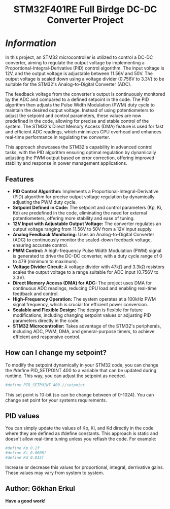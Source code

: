 <h1 align="center">STM32F401RE Full Birdge DC-DC Converter Project</h1>

# _Information_


In this project, an STM32 microcontroller is utilized to control a DC-DC converter, aiming to regulate the output voltage by implementing a Proportional-Integral-Derivative (PID) control algorithm. The input voltage is 12V, and the output voltage is adjustable between 11.56V and 50V. The output voltage is scaled down using a voltage divider (0.756V to 3.3V) to be suitable for the STM32's Analog-to-Digital Converter (ADC).

The feedback voltage from the converter's output is continuously monitored by the ADC and compared to a defined setpoint in the code. The PID algorithm then adjusts the Pulse Width Modulation (PWM) duty cycle to maintain the desired output voltage. Instead of using potentiometers to adjust the setpoint and control parameters, these values are now predefined in the code, allowing for precise and stable control of the system. The STM32's Direct Memory Access (DMA) feature is used for fast and efficient ADC readings, which minimizes CPU overhead and enhances real-time performance in regulating the converter.

This approach showcases the STM32's capability in advanced control tasks, with the PID algorithm ensuring optimal regulation by dynamically adjusting the PWM output based on error correction, offering improved stability and response in power management applications.


## Features

- **PID Control Algorithm:** Implements a Proportional-Integral-Derivative (PID) algorithm for precise output voltage regulation by dynamically adjusting the PWM duty cycle.
- **Setpoint Defined in Code:** The setpoint and control parameters (Kp, Ki, Kd) are predefined in the code, eliminating the need for external potentiometers, offering more stability and ease of tuning.
- **12V Input with Adjustable Output Voltage:** The converter regulates an output voltage ranging from 11.56V to 50V from a 12V input supply.
- **Analog Feedback Monitoring:** Uses an Analog-to-Digital Converter (ADC) to continuously monitor the scaled-down feedback voltage, ensuring accurate control.
- **PWM Control:** A high-frequency Pulse Width Modulation (PWM) signal is generated to drive the DC-DC converter, with a duty cycle range of 0 to 479 (minimum to maximum).
- **Voltage Divider Circuit:** A voltage divider with 47kΩ and 3.3kΩ resistors scales the output voltage to a range suitable for ADC input (0.756V to 3.3V).
- **Direct Memory Access (DMA) for ADC:** The project uses DMA for continuous ADC readings, reducing CPU load and enabling real-time feedback and control.
- **High-Frequency Operation:** The system operates at a 100kHz PWM signal frequency, which is crucial for efficient power conversion.
- **Scalable and Flexible Design:** The design is flexible for future modifications, including changing setpoint values or adjusting PID parameters directly in the code.
- **STM32 Microcontroller:** Takes advantage of the STM32's peripherals, including ADC, PWM, DMA, and general-purpose timers, to achieve efficient and responsive control.



## How can I change my setpoint?

To modify the setpoint dynamically in your STM32 code, you can change the #define PID_SETPOINT 400 to a variable that can be updated during runtime. This way, you can adjust the setpoint as needed.

```sh
#define PID_SETPOINT 400 //setpoint
```
This set point is 10-bit (so can be change between of 0-1024). You can change set point for your systems requirements.

## PID values


You can simply update the values of Kp, Ki, and Kd directly in the code where they are defined as #define constants. This approach is static and doesn't allow real-time tuning unless you reflash the code. For example:

```sh
#define Kp 0.1f
#define Ki 0.0008f
#define Kd 0.015f 
```
Increase or decrease this values for proportional, integral, derrivative gains.
These values may vary from system to system.

## Author: Gökhan Erkul

**Have a good work!**



   [dill]: <https://github.com/joemccann/dillinger>
   [git-repo-url]: <https://github.com/joemccann/dillinger.git>
   [john gruber]: <http://daringfireball.net>
   [df1]: <http://daringfireball.net/projects/markdown/>
   [markdown-it]: <https://github.com/markdown-it/markdown-it>
   [Ace Editor]: <http://ace.ajax.org>
   [node.js]: <http://nodejs.org>
   [Twitter Bootstrap]: <http://twitter.github.com/bootstrap/>
   [jQuery]: <http://jquery.com>
   [@tjholowaychuk]: <http://twitter.com/tjholowaychuk>
   [express]: <http://expressjs.com>
   [AngularJS]: <http://angularjs.org>
   [Gulp]: <http://gulpjs.com>

   [PlDb]: <https://github.com/joemccann/dillinger/tree/master/plugins/dropbox/README.md>
   [PlGh]: <https://github.com/joemccann/dillinger/tree/master/plugins/github/README.md>
   [PlGd]: <https://github.com/joemccann/dillinger/tree/master/plugins/googledrive/README.md>
   [PlOd]: <https://github.com/joemccann/dillinger/tree/master/plugins/onedrive/README.md>
   [PlMe]: <https://github.com/joemccann/dillinger/tree/master/plugins/medium/README.md>
   [PlGa]: <https://github.com/RahulHP/dillinger/blob/master/plugins/googleanalytics/README.md>

